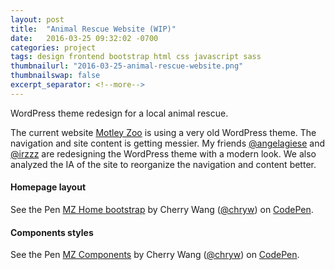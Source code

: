 ```yaml
---
layout: post
title:  "Animal Rescue Website (WIP)"
date:   2016-03-25 09:32:02 -0700
categories: project
tags: design frontend bootstrap html css javascript sass
thumbnailurl: "2016-03-25-animal-rescue-website.png"
thumbnailswap: false
excerpt_separator: <!--more-->
---
```

WordPress theme redesign for a local animal rescue.

<!--more-->

The current website <a href="http://motleyzoo.org/" target="_blank" rel="noopener noreferrer" class="link">Motley Zoo</a> is using a very old WordPress theme. The navigation and site content is getting messier. My friends <a href="https://github.com/angelagiese" target="_blank" rel="noopener noreferrer" class="link">@angelagiese</a> and <a href="https://github.com/irzzz" target="_blank" rel="noopener noreferrer" class="link">@irzzz</a> are redesigning the WordPress theme with a modern look. We also analyzed the IA of the site to reorganize the navigation and content better.

#### Homepage layout

<p data-height="800" data-theme-id="light" data-slug-hash="vLVyKV" data-default-tab="result" data-user="chryw" data-embed-version="2" class="codepen">See the Pen <a href="http://codepen.io/chryw/pen/vLVyKV/">MZ Home bootstrap</a> by Cherry Wang (<a href="http://codepen.io/chryw">@chryw</a>) on <a href="http://codepen.io">CodePen</a>.</p>
<script async src="//assets.codepen.io/assets/embed/ei.js"></script>

#### Components styles

<p data-height="800" data-theme-id="light" data-slug-hash="MyvpRV" data-default-tab="result" data-user="chryw" data-embed-version="2" class="codepen">See the Pen <a href="http://codepen.io/chryw/pen/MyvpRV/">MZ Components</a> by Cherry Wang (<a href="http://codepen.io/chryw">@chryw</a>) on <a href="http://codepen.io">CodePen</a>.</p>
<script async src="//assets.codepen.io/assets/embed/ei.js"></script>
